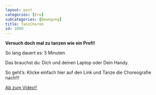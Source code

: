 ```yaml
---
layout: post
categories: [Erw]
subcategories: [Bewegung]
title: TanzChoreo
id: 1000
---
```

**Versuch doch mal zu tanzen wie ein Profi!**

So lang dauert es: 5 Minuten

Das brauchst du: Dich und deinen Laptop oder Dein Handy.

So geht’s: Klicke einfach hier auf den Link und Tanze die Choreografie nach!!!

[Ab zum Video!!](https://www.youtube.com/watch?v=SWHS4HsgnUk)

